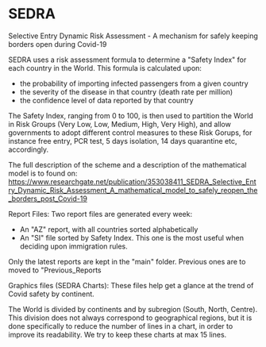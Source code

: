 # SEDRA
Selective Entry Dynamic Risk Assessment - A mechanism for safely keeping borders open during Covid-19

SEDRA uses a risk assessment formula to determine a "Safety Index" for each country in the World. This formula is calculated upon:
- the probability of importing infected passengers from a given country
- the severity of the disease in that country (death rate per million)
- the confidence level of data reported by that country

The Safety Index, ranging from 0 to 100, is then used to partition the World in Risk Groups (Very Low, Low, Medium, High, Very High), and allow governments to adopt different control measures to these Risk Gorups, for instance free entry, PCR test, 5 days isolation, 14 days quarantine etc, accordingly. 

The full description of the scheme and a description of the mathematical model is to found on: https://www.researchgate.net/publication/353038411_SEDRA_Selective_Entry_Dynamic_Risk_Assessment_A_mathematical_model_to_safely_reopen_the_borders_post_Covid-19

Report Files:
Two report files are generated every week:
- An "AZ" report, with all countries sorted alphabetically
- An "SI" file sorted by Safety Index. This one is the most useful when deciding upon immigration rules.

Only the latest reports are kept in the "main" folder. Previous ones are to moved to "Previous_Reports

Graphics files (SEDRA Charts):
These files help get a glance at the trend of Covid safety by continent.

The World is divided by continents and by subregion (South, North, Centre). This division does not always correspond to geographical regions, but it is done specifically to reduce the number of lines in a chart, in order to improve its readability. We try to keep these charts at max 15 lines.
